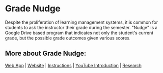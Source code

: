 # Grade Nudge

Despite the proliferation of learning management systems, it is common for students to ask the instructor their grade during the semester. "Nudge" is a Google Drive based program that indicates not only the student's current grade, but the possible grade outcomes given various scores.

## More about Grade Nudge:

[Web App](https://script.google.com/macros/s/AKfycby8yRP4aBZEIqzIS2-6Nr5z6QMvQzgwPkfIqZFw2h0ITLUY5d9P4yyoSihAYn_Sa2Wr/exec) | [Website](https://bensresearch.com/nudge/) | [Instructions](http://downloads.bensresearch.com/nudge.pdf) | [YouTube Introduction](https://www.youtube.com/watch?v=Z3Qfbj-Bo60) | [Research](https://doi.org/10.1080/00220485.2017.1397570) 
